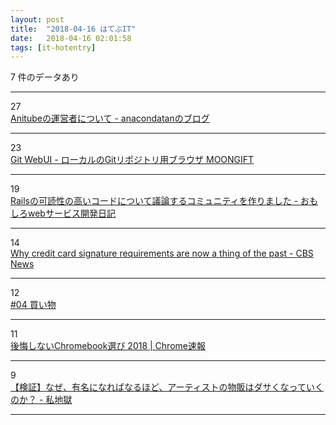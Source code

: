 ```yaml
---
layout: post
title:  "2018-04-16 はてぶIT"
date:   2018-04-16 02:01:58
tags: [it-hotentry]
---
```

7 件のデータあり

<hr><div class="row">
<div class="col-1"><span class="badge badge-pill badge-success h2">27</span></div>
<div class="col-11"><a href='https://anacondatan.hatenablog.com/entry/2018/04/15/225548' target='_blank'>Anitubeの運営者について - anacondatanのブログ</a></div>
</div>
<hr>
<div class="row">
<div class="col-1"><span class="badge badge-pill badge-success h2">23</span></div>
<div class="col-11"><a href='https://www.moongift.jp/2018/04/git-webui-%E3%83%AD%E3%83%BC%E3%82%AB%E3%83%AB%E3%81%AEgit%E3%83%AA%E3%83%9D%E3%82%B8%E3%83%88%E3%83%AA%E7%94%A8%E3%83%96%E3%83%A9%E3%82%A6%E3%82%B6/' target='_blank'>Git WebUI - ローカルのGitリポジトリ用ブラウザ MOONGIFT</a></div>
</div>
<hr>
<div class="row">
<div class="col-1"><span class="badge badge-pill badge-success h2">19</span></div>
<div class="col-11"><a href='http://blog.willnet.in/entry/2018/04/15/160555' target='_blank'>Railsの可読性の高いコードについて議論するコミュニティを作りました - おもしろwebサービス開発日記</a></div>
</div>
<hr>
<div class="row">
<div class="col-1"><span class="badge badge-pill badge-success h2">14</span></div>
<div class="col-11"><a href='https://www.cbsnews.com/news/why-credit-card-signature-requirements-are-now-a-thing-of-the-past/' target='_blank'>Why credit card signature requirements are now a thing of the past - CBS News</a></div>
</div>
<hr>
<div class="row">
<div class="col-1"><span class="badge badge-pill badge-success h2">12</span></div>
<div class="col-11"><a href='http://www.youtube.com/watch?v=7W2Xwtrlmqo' target='_blank'>#04 買い物</a></div>
</div>
<hr>
<div class="row">
<div class="col-1"><span class="badge badge-pill badge-success h2">11</span></div>
<div class="col-11"><a href='https://chromesoku.com/choice-of-chromebook-2018/' target='_blank'>後悔しないChromebook選び 2018 | Chrome速報</a></div>
</div>
<hr>
<div class="row">
<div class="col-1"><span class="badge badge-pill badge-success h2">9</span></div>
<div class="col-11"><a href='http://ataso01.hatenablog.com/entry/2018/04/15/224050' target='_blank'>【検証】なぜ、有名になればなるほど、アーティストの物販はダサくなっていくのか？ - 私地獄</a></div>
</div>
<hr>
